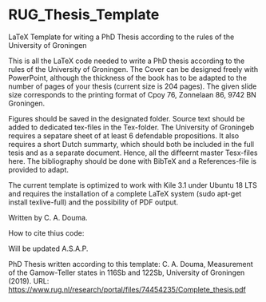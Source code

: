# RUG_Thesis_Template
LaTeX Template for witing a PhD Thesis according to the rules of the University of Groningen

This is all the LaTeX code needed to write a PhD thesis according to the rules of the 
University of Groningen. The Cover can be designed freely with PowerPoint, although the 
thickness of the book has to be adapted to the number of pages of your thesis (current
size is 204 pages). The given slide size corresponds to the printing format of
Cpoy 76, Zonnelaan 86, 9742 BN Groningen.

Figures should be saved in the designated folder. Source text should be added to dedicated tex-files
in the Tex-folder. The University of Groningeb requires a sepatare sheet of at least
6 defendable propositions. It also requires a short Dutch summarty, which should both be included
in the full tesis and as a separate document. Hence, all the diffeernt master Tesx-files
here. The bibliography should be done with BibTeX and a References-file is provided to adapt.

The current template is optimized to work with Kile 3.1 under Ubuntu 18 LTS and requires the installation
of a complete LaTeX system (sudo apt-get install texlive-full) and the possibility of PDF output.

Written by C. A. Douma.

How to cite thius code:

Will be updated A.S.A.P.

PhD Thesis written according to this template:
C. A. Douma, Measurement of the Gamow-Teller states in 116Sb and 122Sb, University of Groningen (2019).
URL: https://www.rug.nl/research/portal/files/74454235/Complete_thesis.pdf
